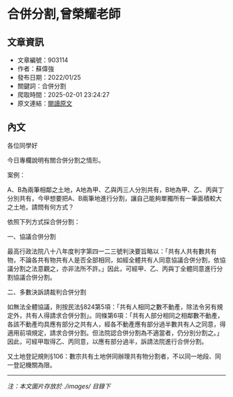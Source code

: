 # 合併分割,曾榮耀老師

## 文章資訊
- 文章編號：903114
- 作者：蘇偉強
- 發布日期：2022/01/25
- 關鍵詞：合併分割
- 爬取時間：2025-02-01 23:24:27
- 原文連結：[閱讀原文](https://real-estate.get.com.tw/Columns/detail.aspx?no=903114)

## 內文


各位同學好


今日專欄說明有關合併分割之情形。


案例：


A、B為兩筆相鄰之土地，A地為甲、乙與丙三人分別共有，B地為甲、乙、丙與丁分別共有，今甲想要把A、B兩筆地進行分割，讓自己能夠單獨所有一筆面積較大之土地，請問有何方式？


依照下列方式採合併分割：


一、協議合併分割


最高行政法院八十八年度判字第四一二三號判決要旨略以：「共有人共有數共有物，不論各共有物共有人是否全部相同，如經全體共有人同意協議合併分割，依協議分割之法意觀之，亦非法所不許。」因此，可經甲、乙、丙與丁全體同意進行分割協議合併分割。


二、多數決訴請裁判合併分割


如無法全體協議，則按民法§824第5項：「共有人相同之數不動產，除法令另有規定外，共有人得請求合併分割」。同條第6項：「共有人部分相同之相鄰數不動產，各該不動產均具應有部分之共有人，經各不動產應有部分過半數共有人之同意，得適用前項規定，請求合併分割。但法院認合併分割為不適當者，仍分別分割之。」因此，可經甲取得乙、丙同意，以應有部分過半，訴請法院進行合併分割。


又土地登記規則§106：數宗共有土地併同辦理共有物分割者，不以同一地段、同一登記機關為限。

---
*注：本文圖片存放於 ./images/ 目錄下*
